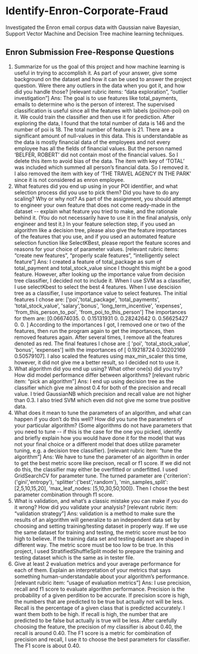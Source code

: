 # Identify-Enron-Corporate-Fraud
Investigated the Enron email corpus data with Gaussian naive Bayesian, Support Vector Machine and Decision Tree machine learning techniques.

## Enron Submission Free-Response Questions
1. Summarize for us the goal of this project and how machine learning is useful in trying to accomplish it. As part of your answer, give some background on the dataset and how it can be used to answer the project question. Were
there any outliers in the data when you got it, and how did you handle
those? [relevant rubric items: “data exploration”, “outlier investigation”]
Ans: The goal is to use features like total_payments, emails to determine
who is the person of interest. The supervised classification is useful since
all the features with labels (poi/non-poi) on it. We could train the classifier
and then use it for prediction.
After exploring the data, I found that the total number of data is 146 and the
number of poi is 18. The total number of feature is 21. There are a significant
amount of null-values in this data. This is understandable as the data is
mostly financial data of the employees and not every employee has all the
fields of financial values. But the person named ‘BELFER, ROBERT’ did not
contain most of the financial values. So I delete this item to avoid bias of the
data. The item with key of ‘TOTAL’ was included which summed all person’s
financial data. So I removed it. I also removed the item with key of ‘THE
TRAVEL AGENCY IN THE PARK’ since it is not considered as enron
employee.
2. What features did you end up using in your POI identifier, and what
selection process did you use to pick them? Did you have to do any scaling?
Why or why not? As part of the assignment, you should attempt to engineer
your own feature that does not come ready-made in the dataset -- explain
what feature you tried to make, and the rationale behind it. (You do not
necessarily have to use it in the final analysis, only engineer and test it.) In
your feature selection step, if you used an algorithm like a decision tree,
please also give the feature importances of the features that you use, and
if you used an automated feature selection function like SelectKBest, please
report the feature scores and reasons for your choice of parameter
values. [relevant rubric items: “create new features”, “properly scale
features”, “intelligently select feature”]
Ans: I created a feature of total_package as sum of total_payment and
total_stock_value since I thought this might be a good feature. However,
after looking up the importance value from decision tree classifier, I decided
not to include it. When I use SVM as a classifier, I use selectKbest to select
the best 4 features. When I use descision tree as a classifier, I use
importance value to select features.
The initial features I chose are: ['poi',’total_package’, 'total_payments',
'total_stock_value', 'salary','bonus', 'long_term_incentive', 'expenses',
'from_this_person_to_poi', 'from_poi_to_this_person']
The importances for them are: [0.06674035. 0. 0.15131931 0.
0.28242642 0. 0.56625427 0. 0. ]
According to the importances I got, I removed one or two of the features,
then run the program again to get the importances, then removed features
again. After several times, I remove all the features denoted as red. The
final features I chose are :[ 'poi', 'total_stock_value', 'bonus', 'expenses']
with the importances of [ 0.19218724 0.30202169 0.50579107].
I also scaled the features using max_min_scaler this time, however, it did
not give me a better result, so I decided not to use it.
3. What algorithm did you end up using? What other one(s) did you try? How
did model performance differ between algorithms? [relevant rubric item:
“pick an algorithm”]
Ans: I end up using decision tree as the classifier which give me almost 0.4
for both of the precision and recall value. I tried GaussianNB which
precision and recall value are not higher than 0.3. I also tried SVM which
even did not give me some true positive data.
4. What does it mean to tune the parameters of an algorithm, and what can
happen if you don’t do this well? How did you tune the parameters of your
particular algorithm? (Some algorithms do not have parameters that you
need to tune -- if this is the case for the one you picked, identify and briefly
explain how you would have done it for the model that was not your final
choice or a different model that does utilize parameter tuning, e.g. a
decision tree classifier). [relevant rubric item: “tune the algorithm”]
Ans: We have to tune the parameter of an algorithm in order to get the best
metric score like precison, recall or f1 score. If we did not do this, the
classifier may either be overfitted or underfitted.
I used GridSearchCV for parameter tune. The turned parameter are
{'criterion': ('gini','entropy'), 'splitter':('best','random'), 'min_samples_split':
[2,5,10,15,20], 'max_leaf_nodes: [5,10,30,50,100]}. Then I chose the best
parameter combination through f1 score.
5. What is validation, and what’s a classic mistake you can make if you do it
wrong? How did you validate your analysis? [relevant rubric item:
“validation strategy”]
Ans: validation is a method to make sure the results of an algorithm will
generalize to an independent data set by choosing and setting
training/testing dataset in properly way. If we use the same dataset for
training and testing, the metric score must be too high to believe. If the
training data set and testing dataset are shaped in different way. The metric
score must be too low to be true.
In this project, I used StratifiedShuffleSplit model to prepare the training and
testing dataset which is the same as in tester file.
6. Give at least 2 evaluation metrics and your average performance for each
of them. Explain an interpretation of your metrics that says something
human-understandable about your algorithm’s performance. [relevant
rubric item: “usage of evaluation metrics”]
Ans: I use precision, recall and f1 score to evaluate algorithm performance.
Precision is the probability of a given perdition to be accurate. If precision
score is high, the numbers that are predicted to be true but actually not will
be less. Recall is the percentage of a given class that is predicted
accurately. I want them both to be high. If recall is high, the number that are
predicted to be false but actually is true will be less. After carefully choosing
the feature, the precision of my classifier is about 0.40, the recall is around
0.40. The F1 score is a metric for combination of precision and recall, I use
it to choose the best parameters for classifier. The F1 score is about 0.40.
